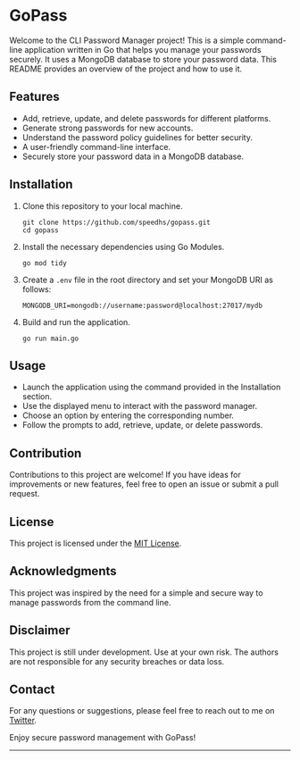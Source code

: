 
# GoPass
Welcome to the CLI Password Manager project! This is a simple command-line application written in Go that helps you manage your passwords securely. It uses a MongoDB database to store your password data. This README provides an overview of the project and how to use it.

## Features

- Add, retrieve, update, and delete passwords for different platforms.
- Generate strong passwords for new accounts.
- Understand the password policy guidelines for better security.
- A user-friendly command-line interface.
- Securely store your password data in a MongoDB database.

## Installation

1. Clone this repository to your local machine.
   ```
   git clone https://github.com/speedhs/gopass.git
   cd gopass
   ```

2. Install the necessary dependencies using Go Modules.
   ```
   go mod tidy
   ```

3. Create a `.env` file in the root directory and set your MongoDB URI as follows:
   ```
   MONGODB_URI=mongodb://username:password@localhost:27017/mydb
   ```

4. Build and run the application.
   ```
   go run main.go
   ```

## Usage

- Launch the application using the command provided in the Installation section.
- Use the displayed menu to interact with the password manager.
- Choose an option by entering the corresponding number.
- Follow the prompts to add, retrieve, update, or delete passwords.

## Contribution

Contributions to this project are welcome! If you have ideas for improvements or new features, feel free to open an issue or submit a pull request.

## License

This project is licensed under the [MIT License](LICENSE).

## Acknowledgments

This project was inspired by the need for a simple and secure way to manage passwords from the command line.

## Disclaimer

This project is still under development. Use at your own risk. The authors are not responsible for any security breaches or data loss.

## Contact

For any questions or suggestions, please feel free to reach out to me on [Twitter](https://twitter.com/dizzyspeeed).

Enjoy secure password management with GoPass!


---
